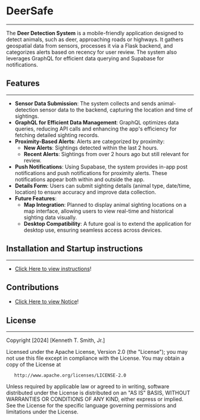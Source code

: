 
# DeerSafe
---
The **Deer Detection System** is a mobile-friendly application designed to detect animals, such as deer, approaching roads or highways. It gathers geospatial data from sensors, processes it via a Flask backend, and categorizes alerts based on recency for user review. The system also leverages GraphQL for efficient data querying and Supabase for notifications.

## Features
---
- **Sensor Data Submission**: The system collects and sends animal-detection sensor data to the backend, capturing the location and time of sightings.
- **GraphQL for Efficient Data Management**: GraphQL optimizes data queries, reducing API calls and enhancing the app's efficiency for fetching detailed sighting records.
- **Proximity-Based Alerts**: Alerts are categorized by proximity:
  - **New Alerts**: Sightings detected within the last 2 hours.
  - **Recent Alerts**: Sightings from over 2 hours ago but still relevant for review.
- **Push Notifications**: Using Supabase, the system provides in-app post notifications and push notifications for proximity alerts. These notifications appear both within and outside the app.
- **Details Form**: Users can submit sighting details (animal type, date/time, location) to ensure accuracy and improve data collection.
- **Future Features**:
  - **Map Integration**: Planned to display animal sighting locations on a map interface, allowing users to view real-time and historical sighting data visually.
  - **Desktop Compatibility**: A future goal is to extend the application for desktop use, ensuring seamless access across devices.

## Installation and Startup instructions
---

- [Click Here to view instructions](docs/setup/inital_startup.md)!

## Contributions


- [Click Here to view Notice](NOTICE)!


## License 
---

 Copyright [2024] [Kenneth T. Smith, Jr.]

   Licensed under the Apache License, Version 2.0 (the "License");
   you may not use this file except in compliance with the License.
   You may obtain a copy of the License at

       http://www.apache.org/licenses/LICENSE-2.0

   Unless required by applicable law or agreed to in writing, software
   distributed under the License is distributed on an "AS IS" BASIS,
   WITHOUT WARRANTIES OR CONDITIONS OF ANY KIND, either express or implied.
   See the License for the specific language governing permissions and
   limitations under the License.
